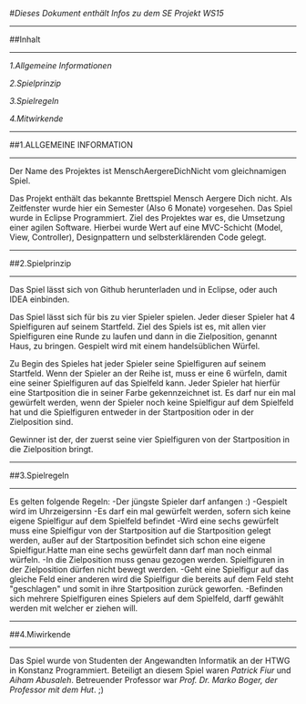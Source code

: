 #*Dieses Dokument enthält Infos zu dem SE Projekt WS15*

________________________________________________________________________________
##Inhalt
__________________________________________________________________________________
*1.Allgemeine Informationen*

*2.Spielprinzip*

*3.Spielregeln*

*4.Mitwirkende*
_____________________________________________________________________________________

##1.ALLGEMEINE INFORMATION
_________________________________________________________________________________

Der Name des Projektes ist MenschAergereDichNicht vom gleichnamigen Spiel.

Das Projekt enthält das bekannte Brettspiel Mensch Aergere Dich nicht. Als Zeitfenster wurde hier ein Semester
(Also 6 Monate) vorgesehen. Das Spiel wurde in Eclipse Programmiert.
Ziel des Projektes war es, die Umsetzung einer agilen Software. Hierbei wurde Wert auf eine MVC-Schicht (Model, View, Controller),
Designpattern und selbsterklärenden Code gelegt.


__________________________________________________________________________________

##2.Spielprinzip

__________________________________________________________________________________

Das Spiel lässt sich von Github herunterladen und in Eclipse, oder auch IDEA einbinden.

Das Spiel lässt sich für bis zu vier Spieler spielen. Jeder dieser Spieler hat 4 Spielfiguren auf seinem Startfeld.
Ziel des Spiels ist es, mit allen vier Spielfiguren eine Runde zu laufen und dann in die Zielposition, genannt Haus,
zu bringen. Gespielt wird mit einem handelsüblichen Würfel.

Zu Begin des Spieles hat jeder Spieler seine Spielfiguren auf seinem Startfeld. Wenn der Spieler an der Reihe ist,
muss er eine 6 würfeln, damit eine seiner Spielfiguren auf das Spielfeld kann. Jeder Spieler hat hierfür eine
Startposition die in seiner Farbe gekennzeichnet ist. Es darf nur ein mal gewürfelt werden, wenn der Spieler noch
keine Spielfigur auf dem Spielfeld hat und die Spielfiguren entweder in der Startposition oder in der Zielposition sind.

Gewinner ist der, der zuerst seine vier Spielfiguren von der Startposition in die Zielposition bringt.

_________________________________________________________________________

##3.Spielregeln

_______________________________________________________________________

Es gelten folgende Regeln:
-Der jüngste Spieler darf anfangen :) 
-Gespielt wird im Uhrzeigersinn
-Es darf ein mal gewürfelt werden, sofern sich keine eigene Spielfigur auf dem Spielfeld befindet
-Wird eine sechs gewürfelt muss eine Spielfigur von der Startposition auf die Startposition gelegt werden, außer auf der
 Startposition befindet sich schon eine eigene Spielfigur.Hatte man eine sechs gewürfelt dann darf man noch einmal würfeln.
-In die Zielposition muss genau gezogen werden. Spielfiguren in der Zielposition dürfen nicht bewegt werden.
-Geht eine Spielfigur auf das gleiche Feld einer anderen wird die Spielfigur die bereits auf dem Feld steht "geschlagen"
 und somit in ihre Startposition zurück geworfen.
-Befinden sich mehrere Spielfiguren eines Spielers auf dem Spielfeld, darff gewählt werden mit welcher er ziehen will.

______________________________________________________________________________

##4.Miwirkende
___________________________________________________________________________

Das Spiel wurde von Studenten der Angewandten Informatik an der HTWG in Konstanz Programmiert.
Beteiligt an diesem Spiel waren *Patrick Fiur* und *Aiham Abusaleh*. Betreuender Professor war
*Prof. Dr. Marko Boger, der Professor mit dem Hut*. ;) 
